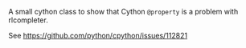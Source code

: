 A small cython class to show that Cython `@property` is a problem with rlcompleter.

See https://github.com/python/cpython/issues/112821
